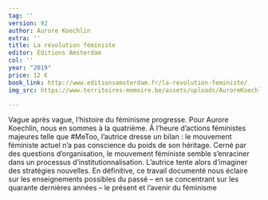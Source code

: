 ```yaml
---
tag: ''
version: 92
author: Aurore Koechlin
extra: ''
title: La révolution féministe
editor: Éditions Amsterdam
col: ''
year: "2019"
price: 12 €
book_link: http://www.editionsamsterdam.fr/la-revolution-feministe/
img_src: https://www.territoires-memoire.be/assets/uploads/AuroreKoechlinLarevolutionfeministe.jpg

---
```

Vague après vague, l’histoire du féminisme progresse. Pour Aurore Koechlin, nous en sommes à la quatrième. À l’heure d’actions féministes majeures telle que #MeToo, l’autrice dresse un bilan : le mouvement féministe actuel n’a pas conscience du poids de son héritage. Cerné par des questions d’organisation, le mouvement féministe semble s’enraciner dans un processus d’institutionnalisation. L’autrice tente alors d’imaginer des stratégies nouvelles. En définitive, ce travail documenté nous éclaire sur les enseignements possibles du passé – en se concentrant sur les quarante dernières années – le présent et l’avenir du féminisme
